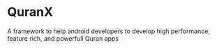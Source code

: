 # QuranX
A framework to help android developers to develop high performance, feature rich, and powerfull Quran apps
